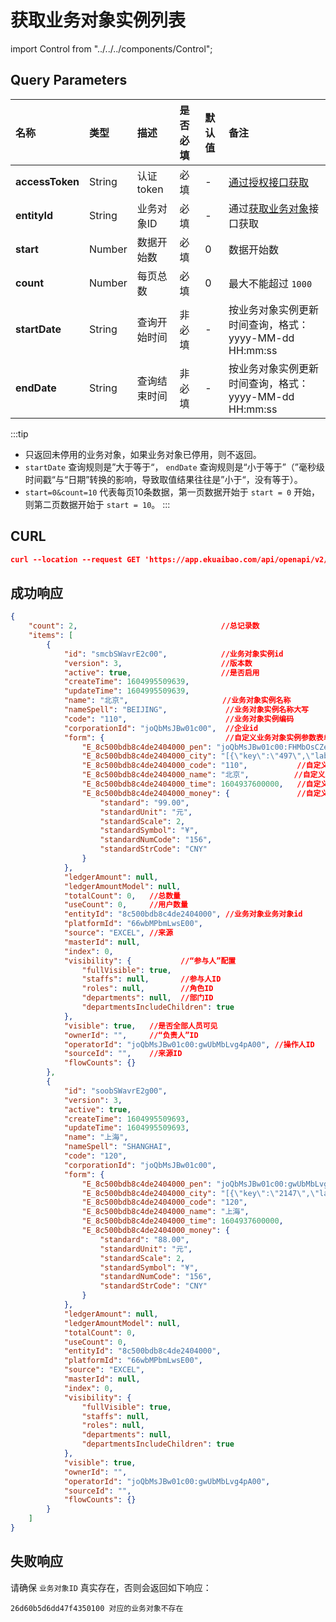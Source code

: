 # 获取业务对象实例列表

import Control from "../../../components/Control";

<Control
method="GET"
url="/api/openapi/v2/datalink"
/>

## Query Parameters

| 名称 | 类型 | 描述 | 是否必填 | 默认值 | 备注 |
| :--- | :--- | :--- | :--- |:--- | :--- |
| **accessToken** | String | 认证token  | 必填   | - | [通过授权接口获取](/docs/open-api/getting-started/auth) |
| **entityId**    | String | 业务对象ID  |  必填  | - | 通过[获取业务对象](/docs/open-api/datalink/get-entity-list)接口获取 |
| **start**       | Number | 数据开始数  | 必填   | 0 | 数据开始数 |
| **count**       | Number | 每页总数    | 必填   | 0 | 最大不能超过 `1000` |
| **startDate**   | String | 查询开始时间 | 非必填 | - | 按业务对象实例更新时间查询，格式：yyyy-MM-dd HH:mm:ss |
| **endDate**     | String | 查询结束时间 | 非必填 | - | 按业务对象实例更新时间查询，格式：yyyy-MM-dd HH:mm:ss |

:::tip
 - 只返回未停用的业务对象，如果业务对象已停用，则不返回。
 - `startDate` 查询规则是”大于等于“， `endDate` 查询规则是“小于等于”（”毫秒级时间戳“与“日期”转换的影响，导致取值结果往往是”小于“，没有等于）。
 - `start=0&count=10` 代表每页10条数据，第一页数据开始于 `start = 0` 开始，则第二页数据开始于 `start = 10`。
:::

## CURL
```json
curl --location --request GET 'https://app.ekuaibao.com/api/openapi/v2/datalink?accessToken=cxEbrzNJSA3A00&entityId=26d60b5d6dd47f435000&count=10&start=0'
```

## 成功响应
```json
{
    "count": 2,                                //总记录数
    "items": [
        {
            "id": "smcbSWavrE2c00",            //业务对象实例id
            "version": 3,                      //版本数
            "active": true,                    //是否启用
            "createTime": 1604995509639,
            "updateTime": 1604995509639,
            "name": "北京",                     //业务对象实例名称
            "nameSpell": "BEIJING",             //业务对象实例名称大写
            "code": "110",                      //业务对象实例编码
            "corporationId": "joQbMsJBw01c00",  //企业id
            "form": {                           //自定义业务对象实例参数表单数据
                "E_8c500bdb8c4de2404000_pen": "joQbMsJBw01c00:FHMbOsCZegmw00",            //自定义业务对象实例员工参数
                "E_8c500bdb8c4de2404000_city": "[{\"key\":\"497\",\"label\":\"沈阳市\"}]", //自定义业务对象实例城市参数
                "E_8c500bdb8c4de2404000_code": "110",           //自定义业务对象实例编码参数
                "E_8c500bdb8c4de2404000_name": "北京",          //自定义业务对象实例文本参数
                "E_8c500bdb8c4de2404000_time": 1604937600000,   //自定义业务对象实例时间参数
                "E_8c500bdb8c4de2404000_money": {               //自定义业务对象实例金额参数
                    "standard": "99.00",
                    "standardUnit": "元",
                    "standardScale": 2,
                    "standardSymbol": "¥",
                    "standardNumCode": "156",
                    "standardStrCode": "CNY"
                }
            },
            "ledgerAmount": null,
            "ledgerAmountModel": null,
            "totalCount": 0,   //总数量
            "useCount": 0,     //用户数量
            "entityId": "8c500bdb8c4de2404000", //业务对象业务对象id
            "platformId": "66wbMPbmLwsE00", 
            "source": "EXCEL", //来源
            "masterId": null, 
            "index": 0, 
            "visibility": {           //“参与人”配置
                "fullVisible": true,
                "staffs": null,       //参与人ID
                "roles": null,        //角色ID
                "departments": null,  //部门ID
                "departmentsIncludeChildren": true
            },
            "visible": true,   //是否全部人员可见
            "ownerId": "",     //“负责人”ID
            "operatorId": "joQbMsJBw01c00:gwUbMbLvg4pA00", //操作人ID
            "sourceId": "",    //来源ID
            "flowCounts": {} 
        },
        {
            "id": "soobSWavrE2g00",
            "version": 3,
            "active": true,
            "createTime": 1604995509693,
            "updateTime": 1604995509693,
            "name": "上海",
            "nameSpell": "SHANGHAI",
            "code": "120",
            "corporationId": "joQbMsJBw01c00",
            "form": {
                "E_8c500bdb8c4de2404000_pen": "joQbMsJBw01c00:gwUbMbLvg4pA00",
                "E_8c500bdb8c4de2404000_city": "[{\"key\":\"2147\",\"label\":\"深圳市\"}]",
                "E_8c500bdb8c4de2404000_code": "120",
                "E_8c500bdb8c4de2404000_name": "上海",
                "E_8c500bdb8c4de2404000_time": 1604937600000,
                "E_8c500bdb8c4de2404000_money": {
                    "standard": "88.00",
                    "standardUnit": "元",
                    "standardScale": 2,
                    "standardSymbol": "¥",
                    "standardNumCode": "156",
                    "standardStrCode": "CNY"
                }
            },
            "ledgerAmount": null,
            "ledgerAmountModel": null,
            "totalCount": 0,
            "useCount": 0,
            "entityId": "8c500bdb8c4de2404000",
            "platformId": "66wbMPbmLwsE00",
            "source": "EXCEL",
            "masterId": null,
            "index": 0,
            "visibility": {
                "fullVisible": true,
                "staffs": null,
                "roles": null,
                "departments": null,
                "departmentsIncludeChildren": true
            },
            "visible": true,
            "ownerId": "",
            "operatorId": "joQbMsJBw01c00:gwUbMbLvg4pA00",
            "sourceId": "",
            "flowCounts": {}
        }
    ]
}
```

## 失败响应
请确保 `业务对象ID` 真实存在，否则会返回如下响应：
```text
26d60b5d6dd47f4350100 对应的业务对象不存在
```

